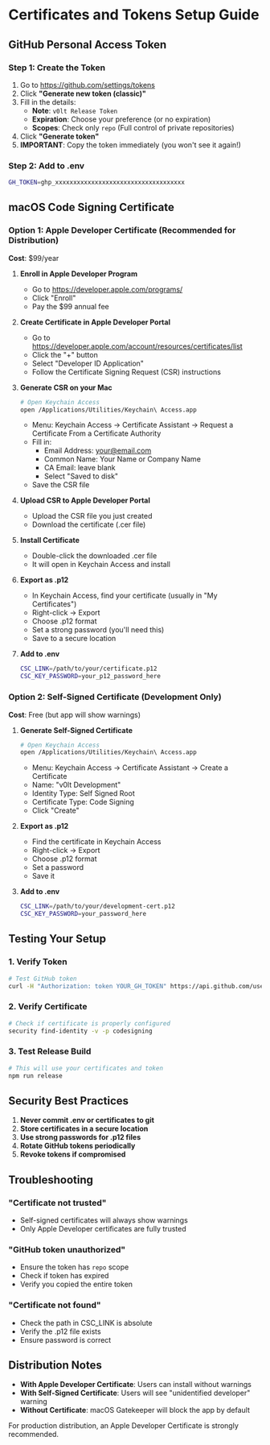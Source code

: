# Certificates and Tokens Setup Guide

## GitHub Personal Access Token

### Step 1: Create the Token
1. Go to https://github.com/settings/tokens
2. Click **"Generate new token (classic)"**
3. Fill in the details:
   - **Note**: `v0lt Release Token`
   - **Expiration**: Choose your preference (or no expiration)
   - **Scopes**: Check only `repo` (Full control of private repositories)
4. Click **"Generate token"**
5. **IMPORTANT**: Copy the token immediately (you won't see it again!)

### Step 2: Add to .env
```bash
GH_TOKEN=ghp_xxxxxxxxxxxxxxxxxxxxxxxxxxxxxxxxxxxx
```

## macOS Code Signing Certificate

### Option 1: Apple Developer Certificate (Recommended for Distribution)
**Cost**: $99/year

1. **Enroll in Apple Developer Program**
   - Go to https://developer.apple.com/programs/
   - Click "Enroll"
   - Pay the $99 annual fee

2. **Create Certificate in Apple Developer Portal**
   - Go to https://developer.apple.com/account/resources/certificates/list
   - Click the "+" button
   - Select "Developer ID Application"
   - Follow the Certificate Signing Request (CSR) instructions

3. **Generate CSR on your Mac**
   ```bash
   # Open Keychain Access
   open /Applications/Utilities/Keychain\ Access.app
   ```
   - Menu: Keychain Access → Certificate Assistant → Request a Certificate From a Certificate Authority
   - Fill in:
     - Email Address: your@email.com
     - Common Name: Your Name or Company Name
     - CA Email: leave blank
     - Select "Saved to disk"
   - Save the CSR file

4. **Upload CSR to Apple Developer Portal**
   - Upload the CSR file you just created
   - Download the certificate (.cer file)

5. **Install Certificate**
   - Double-click the downloaded .cer file
   - It will open in Keychain Access and install

6. **Export as .p12**
   - In Keychain Access, find your certificate (usually in "My Certificates")
   - Right-click → Export
   - Choose .p12 format
   - Set a strong password (you'll need this)
   - Save to a secure location

7. **Add to .env**
   ```bash
   CSC_LINK=/path/to/your/certificate.p12
   CSC_KEY_PASSWORD=your_p12_password_here
   ```

### Option 2: Self-Signed Certificate (Development Only)
**Cost**: Free (but app will show warnings)

1. **Generate Self-Signed Certificate**
   ```bash
   # Open Keychain Access
   open /Applications/Utilities/Keychain\ Access.app
   ```
   - Menu: Keychain Access → Certificate Assistant → Create a Certificate
   - Name: "v0lt Development"
   - Identity Type: Self Signed Root
   - Certificate Type: Code Signing
   - Click "Create"

2. **Export as .p12**
   - Find the certificate in Keychain Access
   - Right-click → Export
   - Choose .p12 format
   - Set a password
   - Save it

3. **Add to .env**
   ```bash
   CSC_LINK=/path/to/your/development-cert.p12
   CSC_KEY_PASSWORD=your_password_here
   ```

## Testing Your Setup

### 1. Verify Token
```bash
# Test GitHub token
curl -H "Authorization: token YOUR_GH_TOKEN" https://api.github.com/user
```

### 2. Verify Certificate
```bash
# Check if certificate is properly configured
security find-identity -v -p codesigning
```

### 3. Test Release Build
```bash
# This will use your certificates and token
npm run release
```

## Security Best Practices

1. **Never commit .env or certificates to git**
2. **Store certificates in a secure location**
3. **Use strong passwords for .p12 files**
4. **Rotate GitHub tokens periodically**
5. **Revoke tokens if compromised**

## Troubleshooting

### "Certificate not trusted"
- Self-signed certificates will always show warnings
- Only Apple Developer certificates are fully trusted

### "GitHub token unauthorized"
- Ensure the token has `repo` scope
- Check if token has expired
- Verify you copied the entire token

### "Certificate not found"
- Check the path in CSC_LINK is absolute
- Verify the .p12 file exists
- Ensure password is correct

## Distribution Notes

- **With Apple Developer Certificate**: Users can install without warnings
- **With Self-Signed Certificate**: Users will see "unidentified developer" warning
- **Without Certificate**: macOS Gatekeeper will block the app by default

For production distribution, an Apple Developer Certificate is strongly recommended.